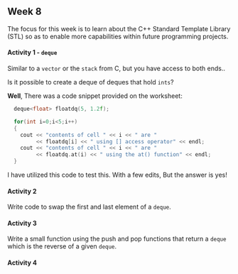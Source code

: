 ## Week 8
The focus for this week is to learn about the C++ Standard Template Library (STL) so as to enable more capabilities within future programming projects.

#### Activity 1 - `deque`
Similar to a `vector` or the `stack` from C, but you have access to both ends..

Is it possible to create a deque of deques that hold `ints`?

**Well**, There was a code snippet provided on the worksheet:

```c++
  deque<float> floatdq(5, 1.2f);

  for(int i=0;i<5;i++)
  {
    cout << "contents of cell " << i << " are "
         << floatdq[i] << " using [] access operator" << endl;
    cout << "contents of cell " << i << " are "
         << floatdq.at(i) << " using the at() function" << endl;
  }
```
I have utilized this code to test this.  With a few edits, But the answer is yes!

#### Activity 2
Write code to swap the first and last element of a `deque`.

#### Activity 3
Write a small function using the push and pop functions that return a `deque` which is the reverse of a given `deque`.

#### Activity 4
